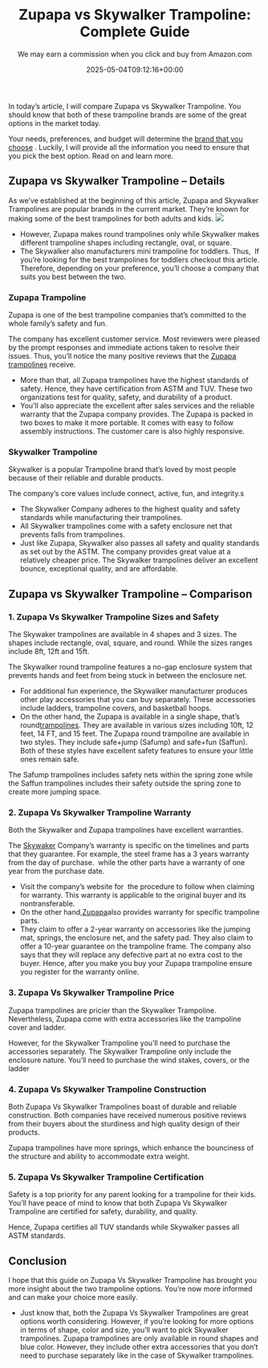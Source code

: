 ﻿---
author: We may earn a commission when you click and buy from Amazon.com
layout: post
title: 'Zupapa vs Skywalker Trampoline: Complete Guide'
date: '2025-05-04T09:12:16+00:00'
categories:
- Guide
- Swing Sets
tags: []
slug: /zupapa-vs-skywalker-trampoline/
lastmod: 2025-05-07T12:21:29+03:00
---

In today’s article, I will compare Zupapa vs Skywalker Trampoline. You should know that both of these trampoline brands are some of the great options in the market today.

Your needs, preferences, and budget will determine the
[brand that you choose](https://pestpolicy.com/rectangular-vs-round-trampoline/)
. Luckily, I will provide all the information you need to ensure that you pick the best option. Read on and learn more.
## Zupapa vs Skywalker Trampoline – Details
As we’ve established at the beginning of this article, Zupapa and Skywalker Trampolines are popular brands in the current market. They’re known for making some of the best trampolines for both adults and kids.
![](/assets/img/03/Zupapa-vs-Skywalker-Trampoline-300x200.jpg)
- However, Zupapa makes round trampolines only while Skywalker makes different trampoline shapes including rectangle, oval, or square.
- The Skywalker also manufacturers mini trampoline for toddlers. Thus,  If you’re looking for the best trampolines for toddlers checkout this article.
Therefore, depending on your preference, you’ll choose a company that suits you best between the two.
### Zupapa Trampoline
Zupapa is one of the best trampoline companies that’s committed to the whole family’s safety and fun.

The company has excellent customer service. Most reviewers were pleased by the prompt responses and immediate actions taken to resolve their issues. Thus, you’ll notice the many positive reviews that the
[Zupapa trampolines](https://pestpolicy.com/best-backyard-trampolines/)
receive.
- More than that, all Zupapa trampolines have the highest standards of safety. Hence, they have certification from ASTM and TUV. These two organizations test for quality, safety, and durability of a product.
- You’ll also appreciate the excellent after sales services and the reliable warranty that the Zupapa company provides.
The Zupapa is packed in two boxes to make it more portable. It comes with easy to follow assembly instructions. The customer care is also highly responsive.
### Skywalker Trampoline
Skywalker is a popular Trampoline brand that’s loved by most people because of their reliable and durable products.

The company’s core values include connect, active, fun, and integrity.s
- The Skywalker Company adheres to the highest quality and safety standards while manufacturing their trampolines.
- All Skywalker trampolines come with a safety enclosure net that prevents falls from trampolines.
- Just like Zupapa, Skywalker also passes all safety and quality standards as set out by the ASTM.
The company provides great value at a relatively cheaper price. The Skywalker trampolines deliver an excellent bounce, exceptional quality, and are affordable.
## Zupapa vs Skywalker Trampoline – Comparison
### 1. Zupapa Vs Skywalker Trampoline Sizes and Safety
The Skywaker trampolines are available in 4 shapes and 3 sizes. The shapes include rectangle, oval, square, and round. While the sizes ranges include 8ft, 12ft and 15ft.

The Skywalker round trampoline features a no-gap enclosure system that prevents hands and feet from being stuck in between the enclosure net.
- For additional fun experience, the Skywalker manufacturer produces other play accessories that you can buy separately. These accessories include ladders, trampoline covers, and basketball hoops.
- On the other hand, the Zupapa is available in a single shape, that’s round[trampolines](https://pestpolicy.com/best-long-trampolines-for-gymnastics/). They are available in various sizes including 10ft, 12 feet, 14 FT, and 15 feet. The Zupapa round trampoline are available in two styles. They include safe+jump (Safump) and safe+fun (Saffun).
Both of these styles have excellent safety features to ensure your little ones remain safe.

The Safump trampolines includes safety nets within the spring zone while the Saffun trampolines includes their safety outside the spring zone to create more jumping space.
### 2. Zupapa Vs Skywalker Trampoline Warranty
Both the Skywalker and Zupapa trampolines have excellent warranties.

The
[Skywaker](https://www.skywalkertrampolines.com/pages/product-registration)
Company’s warranty is specific on the timelines and parts that they guarantee. For example, the steel frame has a 3 years warranty from the day of purchase.  while the other parts have a warranty of one year from the purchase date.
- Visit the company’s website for  the procedure to follow when claiming for warranty. This warranty is applicable to the original buyer and its nontransferable.
- On the other hand,[Zupapa](https://www.zupapa.us/pages/warranty)also provides warranty for specific trampoline parts.
- They claim to offer a 2-year warranty on accessories like the jumping mat, springs, the enclosure net, and the safety pad. They also claim to offer a 10-year guarantee on the trampoline frame.
The company also says that they will replace any defective part at no extra cost to the buyer. Hence, after you make you buy your Zupapa trampoline ensure you register for the warranty online.
### 3. Zupapa Vs Skywalker Trampoline Price
Zupapa trampolines are pricier than the Skywalker Trampoline. Nevertheless, Zupapa come with extra accessories like the trampoline cover and ladder.

However, for the Skywalker Trampoline you’ll need to purchase the accessories separately. The Skywalker Trampoline only include the enclosure nature. You’ll need to purchase the wind stakes, covers, or the ladder
### 4. Zupapa Vs Skywalker Trampoline Construction
Both Zupapa Vs Skywalker Trampolines boast of durable and reliable construction. Both companies have received numerous positive reviews from their buyers about the sturdiness and high quality design of their products.

Zupapa trampolines have more springs, which enhance the bounciness of the structure and ability to accommodate extra weight.
### 5. Zupapa Vs Skywalker Trampoline Certification
Safety is a top priority for any parent looking for a trampoline for their kids. You’ll have peace of mind to know that both Zupapa Vs Skywalker Trampoline are certified for safety, durability, and quality.

Hence, Zupapa certifies all TUV standards while Skywalker passes all ASTM standards.
## Conclusion
I hope that this guide on Zupapa Vs Skywalker Trampoline has brought you more insight about the two trampoline options. You’re now more informed and can make your choice more easily.
- Just know that, both the Zupapa Vs Skywalker Trampolines are great options worth considering. However, if you’re looking for more options in terms of shape, color and size, you’ll want to pick Skywalker trampolines.
Zupapa trampolines are only available in round shapes and blue color. However, they include other extra accessories that you don’t need to purchase separately like in the case of Skywalker trampolines.